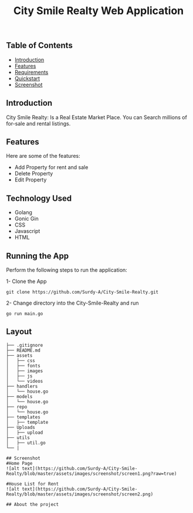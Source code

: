 <h1 align="center"> City Smile Realty Web Application </h1> <br>




## Table of Contents

- [Introduction](#introduction)
- [Features](#features)
- [Requirements](#requirements)
- [Quickstart](#quick-start)
- [Screenshot](#documentation)




## Introduction

City Smile Realty: Is a Real Estate Market Place. You can Search millions of for-sale and rental listings.


## Features
Here are some of the features:
- Add Property for rent and sale
- Delete Property
- Edit Property

## Technology Used
- Golang
- Gonic Gin
- CSS
- Javascript
- HTML

## Running the App
Perform the following steps to run the application:

1- Clone the App

```
git clone https://github.com/Surdy-A/City-Smile-Realty.git
``` 

2- Change directory into the City-Smile-Realty and run

```
go run main.go
``` 

## Layout

```tree
├── .gitignore
├── README.md
├── assets
│   ├── css
│   ├── fonts  
│   ├── images
│   ├── js
│   └── videos
├── handlers
│   └── house.go 
├── models
│   └── house.go
├── repo
│   └── house.go
├── templates
│   ├── template
├── Uploads
│   ├── upload
├── utils
│   ├── util.go
└── |
    
## Screenshot
#Home Page
![alt text](https://github.com/Surdy-A/City-Smile-Realty/blob/master/assets/images/screenshot/screen1.png?raw=true)

#House List for Rent
![alt text](https://github.com/Surdy-A/City-Smile-Realty/blob/master/assets/images/screenshot/screen2.png)

## About the project
